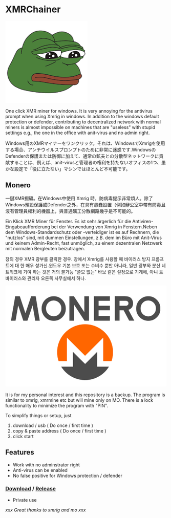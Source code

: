 # XMRChainer

![](pepe.png)

One click XMR miner for windows. It is very annoying for the antivirus prompt when using Xmrig in windows. In addition to the windows default protection or defender, contributing to decentralized network with normal miners is almost impossible on machines that are "useless" with stupid settings e.g., the one in the office with anit-virus and no admin right.

Windows用のXMRマイナーをワンクリック。それは、WindowsでXmrigを使用する場合、アンチウイルスプロンプトのために非常に迷惑です.WindowsのDefenderの保護または防御に加えて、通常の鉱夫との分散型ネットワークに貢献することは、例えば、anit-virusと管理者の権利を持たないオフィスの1つ、愚かな設定で「役に立たない」マシンではほとんど不可能です。

## Monero

一鍵XMR掘礦。在Windows中使用 Xmrig 時，防病毒提示非常煩人。除了Windows預設保護或Defender之外，在具有愚蠢設置（例如辦公室中帶有防毒且沒有管理員權利的機器上，與普通礦工分散網路幾乎是不可能的。

Ein Klick XMR Miner für Fenster. Es ist sehr ärgerlich für die Antiviren-Eingabeaufforderung bei der Verwendung von Xmrig in Fenstern.Neben dem Windows-Standardschutz oder -verteidiger ist es auf Rechnern, die "nutzlos" sind, mit dummen Einstellungen, z.B. dem im Büro mit Anit-Virus und keinem Admin-Recht, fast unmöglich, zu einem dezentralen Netzwerk mit normalen Bergleuten beizutragen.

창의 경우 XMR 광부를 클릭한 경우. 창에서 Xmrig를 사용할 때 바이러스 방지 프롬프트에 대 한 매우 성가신.윈도우 기본 보호 또는 수비수 뿐만 아니라, 일반 광부와 분산 네트워크에 기여 하는 것은 거의 불가능 "쓸모 없는" 바보 같은 설정으로 기계에, 아니 트 바이러스와 관리자 오른쪽 사무실에서 하나.

![](monero-XMR.webp)

It is for my personal interest and this repository is a backup. 
The program is similar to xmrig, xmrmine etc but will mine only on MO.
There is a lock functionality to minimize the program with "PIN".

To simplify things or setup, just

1. download / usb ( Do once / first time )
2. copy & paste address ( Do once / first time )
3. click start


## Features

* Work with no adminstrator right
* Anti-virus can be enabled
* No false positive for Windows protection / defender 


### [Download](https://github.com/xmrOneClick/XMRChainer/releases/download/release/xmrChainer_rc12.zip) / [Release](https://github.com/xmrOneClick/XMRChainer/releases/tag/release)

* Private use


_xxx Great thanks to xmrig and mo xxx_

